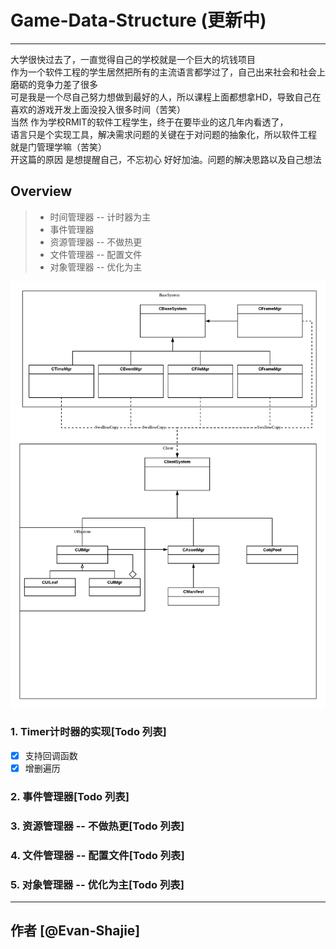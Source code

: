 # Game-Data-Structure (更新中)
 ------
 大学很快过去了，一直觉得自己的学校就是一个巨大的坑钱项目</br>
 作为一个软件工程的学生居然把所有的主流语言都学过了，自己出来社会和社会上磨砺的竞争力差了很多</br>
 可是我是一个尽自己努力想做到最好的人，所以课程上面都想拿HD，导致自己在喜欢的游戏开发上面没投入很多时间（苦笑）</br>
 当然 作为学校RMIT的软件工程学生，终于在要毕业的这几年内看透了，</br>
 语言只是个实现工具，解决需求问题的关键在于对问题的抽象化，所以软件工程 就是门管理学嘛（苦笑）</br>
 开这篇的原因 是想提醒自己，不忘初心 好好加油。问题的解决思路以及自己想法 </br>
## Overview 
> * 时间管理器 -- 计时器为主
> * 事件管理器
> * 资源管理器 -- 不做热更
> * 文件管理器 -- 配置文件
> * 对象管理器 -- 优化为主

![OverView-Diagram](https://github.com/shajieChen/Game-Data-Structure/blob/master/ClassGraph/BaseSystem.png) 

### 1. Timer计时器的实现[Todo 列表]
- [x] 支持回调函数
- [x] 增删遍历
### 2. 事件管理器[Todo 列表]
### 3. 资源管理器 -- 不做热更[Todo 列表]
### 4. 文件管理器 -- 配置文件[Todo 列表]
### 5. 对象管理器 -- 优化为主[Todo 列表]


------
作者 [@Evan-Shajie]
------